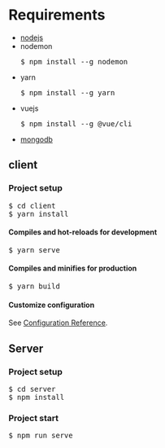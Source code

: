 # Requirements

<ul>
    <li>
        <a href="https://nodejs.org/dist/v20.9.0/node-v20.9.0-x64.msi">nodejs</a>
    </li>
    <li>
        <div>nodemon</div>
        <pre>$ npm install --g nodemon</pre>
    </li>
    <li>
        <div>yarn</div>
        <pre>$ npm install --g yarn</pre>
    </li>
    <li>
        <div>vuejs</div>
        <pre>$ npm install --g @vue/cli</pre>
    </li>
    <li>
        <a href="https://fastdl.mongodb.org/windows/mongodb-windows-x86_64-7.0.3-signed.msi">mongodb</a>
    </li>
</ul>




## client

### Project setup
<pre>
$ cd client
$ yarn install
</pre>

#### Compiles and hot-reloads for development
<pre>$ yarn serve</pre>

#### Compiles and minifies for production
<pre>$ yarn build</pre>

#### Customize configuration
See [Configuration Reference](https://cli.vuejs.org/config/).

## Server

### Project setup
<pre>
$ cd server
$ npm install
</pre>

### Project start
<pre>$ npm run serve</pre>
